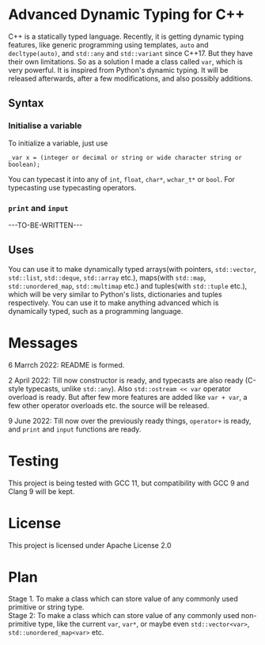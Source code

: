 # Advanced Dynamic Typing for C++  
C++ is a statically typed language. Recently, it is getting dynamic typing features, like generic programming using templates, `auto` and `decltype(auto)`, and `std::any` and `std::variant` since C++17. But they have their own limitations. So as a solution I made a class called `var`, which is very powerful. It is inspired from Python's dynamic typing. It will be released afterwards, after a few modifications, and also possibly additions.  
## Syntax  
### Initialise a variable
To initialize a variable, just use  
```
_var x = (integer or decimal or string or wide character string or boolean);
```  
You can typecast it into any of `int`, `float`, `char*`, `wchar_t*` or `bool`. For typecasting use typecasting operators.  
### `print` and `input`  
---TO-BE-WRITTEN---
## Uses  
You can use it to make dynamically typed arrays(with pointers, `std::vector`, `std::list`, `std::deque`, `std::array` etc.), maps(with `std::map`, `std::unordered_map`, `std::multimap` etc.) and tuples(with `std::tuple` etc.), which will be very similar to Python's lists, dictionaries and tuples respectively.
You can use it to make anything advanced which is dynamically typed, such as a programming language.  
# Messages  
6 Marrch 2022: README is formed.  

2 April 2022: Till now constructor is ready, and typecasts are also ready (C-style typecasts, unlike `std::any`). Also `std::ostream << var` operator overload is ready. But after few more features are added like `var + var`, a few other operator overloads etc. the source will be released.  

9 June 2022: Till now over the previously ready things, `operator+` is ready, and `print` and `input` functions are ready.
# Testing  
This project is being tested with GCC 11, but compatibility with GCC 9 and Clang 9 will be kept.  
# License  
This project is licensed under Apache License 2.0  
# Plan  
Stage 1. To make a class which can store value of any commonly used primitive or string type.  
Stage 2: To make a class which can store value of any commonly used non-primitive type, like the current `var`, `var*`, or maybe even `std::vector<var>`, `std::unordered_map<var>` etc.  

